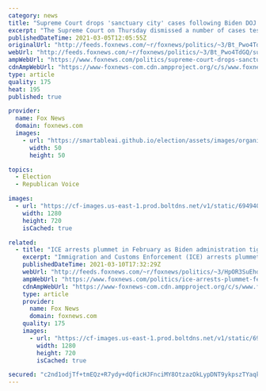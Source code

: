```yaml
---
category: news
title: "Supreme Court drops 'sanctuary city' cases following Biden DOJ request"
excerpt: "The Supreme Court on Thursday dismissed a number of cases testing the Trump administration’s plan to withhold law-enforcement grants from cities that refused to cooperate with Department of Homeland Security efforts to deport noncitizens arrested by local police."
publishedDateTime: 2021-03-05T12:05:55Z
originalUrl: "http://feeds.foxnews.com/~r/foxnews/politics/~3/Bt_Pwo4TdGQ/supreme-court-drops-sanctuary-city-cases-following-biden-doj-request"
webUrl: "http://feeds.foxnews.com/~r/foxnews/politics/~3/Bt_Pwo4TdGQ/supreme-court-drops-sanctuary-city-cases-following-biden-doj-request"
ampWebUrl: "https://www.foxnews.com/politics/supreme-court-drops-sanctuary-city-cases-following-biden-doj-request.amp"
cdnAmpWebUrl: "https://www-foxnews-com.cdn.ampproject.org/c/s/www.foxnews.com/politics/supreme-court-drops-sanctuary-city-cases-following-biden-doj-request.amp"
type: article
quality: 175
heat: 195
published: true

provider:
  name: Fox News
  domain: foxnews.com
  images:
    - url: "https://smartableai.github.io/election/assets/images/organizations/foxnews.com-50x50.jpg"
      width: 50
      height: 50

topics:
  - Election
  - Republican Voice

images:
  - url: "https://cf-images.us-east-1.prod.boltdns.net/v1/static/694940094001/73a31f1b-5496-4fac-92aa-f14680e8400e/00b723da-5a8b-4620-9849-ab36e52a42dd/1280x720/match/image.jpg"
    width: 1280
    height: 720
    isCached: true

related:
  - title: "ICE arrests plummet in February as Biden administration tightens rules"
    excerpt: "Immigration and Customs Enforcement (ICE) arrests plummeted in February, just as the Biden administration imposed stricter rules on the agency as to which categories of illegal immigrants it can arrest and deport."
    publishedDateTime: 2021-03-10T17:32:29Z
    webUrl: "http://feeds.foxnews.com/~r/foxnews/politics/~3/HpOR3SuEhd0/ice-arrests-plummet-february-biden-rules"
    ampWebUrl: "https://www.foxnews.com/politics/ice-arrests-plummet-february-biden-rules.amp"
    cdnAmpWebUrl: "https://www-foxnews-com.cdn.ampproject.org/c/s/www.foxnews.com/politics/ice-arrests-plummet-february-biden-rules.amp"
    type: article
    provider:
      name: Fox News
      domain: foxnews.com
    quality: 175
    images:
      - url: "https://cf-images.us-east-1.prod.boltdns.net/v1/static/694940094001/a3c40c60-719c-46f7-a0f9-29b50b1d2a64/d1e28c4b-7390-42c8-8e8e-06ae3501f147/1280x720/match/image.jpg"
        width: 1280
        height: 720
        isCached: true

secured: "c2nd1odjTf+tmEQz+R7ydy+dQficHJFnciMY8OtzazOkLypDNT9ykpszTYaqkkdERvh30g7UjV3l+7U+75mSjeE6VMWTXgvTI9HB03FPAPOjNjEgB6PJm1SVKYQuJOpoVAj6IJ2fw4C3JHkpvuazM2t0dT2zwjLDnUsOqMQb8OghrSkInbv+BCtD9VZsaM+5PRY0nxO7VDLGrfWBjnkazlySCyuYYZutHY1W9/lxMqRqNk2EFVDMrMN7+RxsX1gXnT+UmCeta9PSC6zRkPzRr1+EDFLmLBGx6UNAWBpPIuFvwG4xFBiJtqs6M00ILrGwoI3OgD8dVqND2l4ws9UN3T9bu5sXUyEHEBvtYveEp2o=;XrL7bly7OJarBF9PpHRDaw=="
---
```


